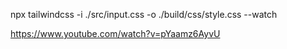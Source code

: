 npx tailwindcss -i ./src/input.css -o ./build/css/style.css --watch

https://www.youtube.com/watch?v=pYaamz6AyvU